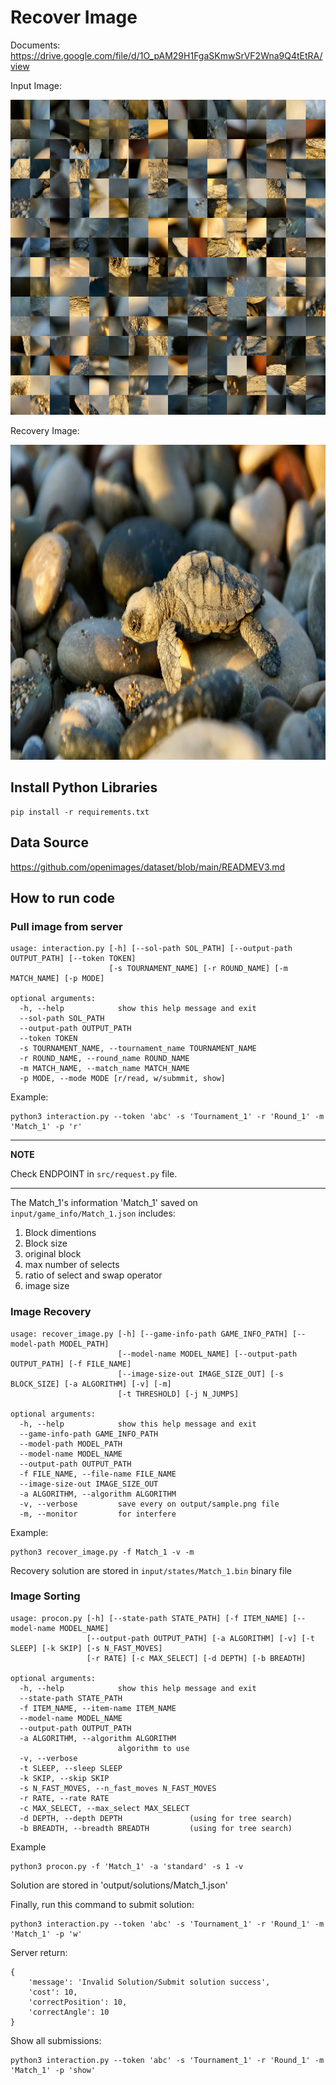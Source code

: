 # Recover Image
Documents: https://drive.google.com/file/d/1O_pAM29H1FgaSKmwSrVF2Wna9Q4tEtRA/view

Input Image:

![input-image](docs/tmps/in_natural_16.png)

Recovery Image:

![recovery-image](docs/tmps/out_natural_16.png)

## Install Python Libraries
```
pip install -r requirements.txt
```

## Data Source
https://github.com/openimages/dataset/blob/main/READMEV3.md

## How to run code

### Pull image from server
```
usage: interaction.py [-h] [--sol-path SOL_PATH] [--output-path OUTPUT_PATH] [--token TOKEN]
                      [-s TOURNAMENT_NAME] [-r ROUND_NAME] [-m MATCH_NAME] [-p MODE]

optional arguments:
  -h, --help            show this help message and exit
  --sol-path SOL_PATH
  --output-path OUTPUT_PATH
  --token TOKEN
  -s TOURNAMENT_NAME, --tournament_name TOURNAMENT_NAME
  -r ROUND_NAME, --round_name ROUND_NAME
  -m MATCH_NAME, --match_name MATCH_NAME
  -p MODE, --mode MODE [r/read, w/submmit, show]
```
Example:

```
python3 interaction.py --token 'abc' -s 'Tournament_1' -r 'Round_1' -m 'Match_1' -p 'r'
```
---
**NOTE**

Check ENDPOINT in `src/request.py` file.

---

The Match_1's information 'Match_1' saved on `input/game_info/Match_1.json` includes:

1. Block dimentions
2. Block size
3. original block
4. max number of selects
5. ratio of select and swap operator
6. image size

### Image Recovery

```
usage: recover_image.py [-h] [--game-info-path GAME_INFO_PATH] [--model-path MODEL_PATH]
                        [--model-name MODEL_NAME] [--output-path OUTPUT_PATH] [-f FILE_NAME]
                        [--image-size-out IMAGE_SIZE_OUT] [-s BLOCK_SIZE] [-a ALGORITHM] [-v] [-m]
                        [-t THRESHOLD] [-j N_JUMPS]

optional arguments:
  -h, --help            show this help message and exit
  --game-info-path GAME_INFO_PATH
  --model-path MODEL_PATH
  --model-name MODEL_NAME
  --output-path OUTPUT_PATH
  -f FILE_NAME, --file-name FILE_NAME
  --image-size-out IMAGE_SIZE_OUT
  -a ALGORITHM, --algorithm ALGORITHM
  -v, --verbose         save every on output/sample.png file
  -m, --monitor         for interfere
```

Example:
```
python3 recover_image.py -f Match_1 -v -m
```

Recovery solution are stored in `input/states/Match_1.bin` binary file


### Image Sorting
```
usage: procon.py [-h] [--state-path STATE_PATH] [-f ITEM_NAME] [--model-name MODEL_NAME]
                 [--output-path OUTPUT_PATH] [-a ALGORITHM] [-v] [-t SLEEP] [-k SKIP] [-s N_FAST_MOVES]
                 [-r RATE] [-c MAX_SELECT] [-d DEPTH] [-b BREADTH]

optional arguments:
  -h, --help            show this help message and exit
  --state-path STATE_PATH
  -f ITEM_NAME, --item-name ITEM_NAME
  --model-name MODEL_NAME
  --output-path OUTPUT_PATH
  -a ALGORITHM, --algorithm ALGORITHM
                        algorithm to use
  -v, --verbose
  -t SLEEP, --sleep SLEEP
  -k SKIP, --skip SKIP
  -s N_FAST_MOVES, --n_fast_moves N_FAST_MOVES
  -r RATE, --rate RATE
  -c MAX_SELECT, --max_select MAX_SELECT
  -d DEPTH, --depth DEPTH               (using for tree search)
  -b BREADTH, --breadth BREADTH         (using for tree search)
```

Example
```
python3 procon.py -f 'Match_1' -a 'standard' -s 1 -v 
```
Solution are stored in 'output/solutions/Match_1.json'

Finally, run this command to submit solution:
```
python3 interaction.py --token 'abc' -s 'Tournament_1' -r 'Round_1' -m 'Match_1' -p 'w'
```

Server return:
```
{
    'message': 'Invalid Solution/Submit solution success', 
    'cost': 10, 
    'correctPosition': 10, 
    'correctAngle': 10
}
```
Show all submissions:
```
python3 interaction.py --token 'abc' -s 'Tournament_1' -r 'Round_1' -m 'Match_1' -p 'show'
```
